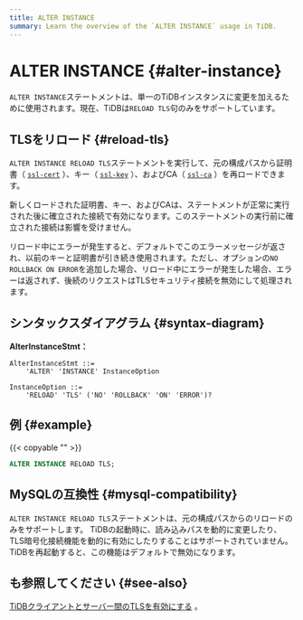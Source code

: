 ```yaml
---
title: ALTER INSTANCE
summary: Learn the overview of the `ALTER INSTANCE` usage in TiDB.
---
```


# ALTER INSTANCE {#alter-instance}

`ALTER INSTANCE`ステートメントは、単一のTiDBインスタンスに変更を加えるために使用されます。現在、TiDBは`RELOAD TLS`句のみをサポートしています。

## TLSをリロード {#reload-tls}

`ALTER INSTANCE RELOAD TLS`ステートメントを実行して、元の構成パスから証明書（ [`ssl-cert`](/tidb-configuration-file.md#ssl-cert) ）、キー（ [`ssl-key`](/tidb-configuration-file.md#ssl-key) ）、およびCA（ [`ssl-ca`](/tidb-configuration-file.md#ssl-ca) ）を再ロードできます。

新しくロードされた証明書、キー、およびCAは、ステートメントが正常に実行された後に確立された接続で有効になります。このステートメントの実行前に確立された接続は影響を受けません。

リロード中にエラーが発生すると、デフォルトでこのエラーメッセージが返され、以前のキーと証明書が引き続き使用されます。ただし、オプションの`NO ROLLBACK ON ERROR`を追加した場合、リロード中にエラーが発生した場合、エラーは返されず、後続のリクエストはTLSセキュリティ接続を無効にして処理されます。

## シンタックスダイアグラム {#syntax-diagram}

**AlterInstanceStmt：**

```ebnf+diagram
AlterInstanceStmt ::=
    'ALTER' 'INSTANCE' InstanceOption

InstanceOption ::=
    'RELOAD' 'TLS' ('NO' 'ROLLBACK' 'ON' 'ERROR')?
```

## 例 {#example}

{{< copyable "" >}}

```sql
ALTER INSTANCE RELOAD TLS;
```

## MySQLの互換性 {#mysql-compatibility}

`ALTER INSTANCE RELOAD TLS`ステートメントは、元の構成パスからのリロードのみをサポートします。 TiDBの起動時に、読み込みパスを動的に変更したり、TLS暗号化接続機能を動的に有効にしたりすることはサポートされていません。 TiDBを再起動すると、この機能はデフォルトで無効になります。

## も参照してください {#see-also}

[TiDBクライアントとサーバー間のTLSを有効にする](/enable-tls-between-clients-and-servers.md) 。
